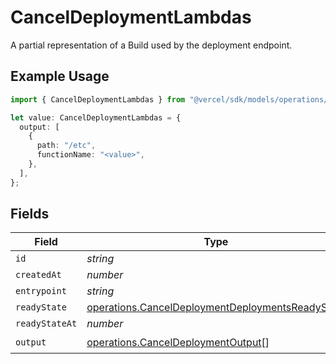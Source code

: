 # CancelDeploymentLambdas

A partial representation of a Build used by the deployment endpoint.

## Example Usage

```typescript
import { CancelDeploymentLambdas } from "@vercel/sdk/models/operations/canceldeployment.js";

let value: CancelDeploymentLambdas = {
  output: [
    {
      path: "/etc",
      functionName: "<value>",
    },
  ],
};
```

## Fields

| Field                                                                                                                | Type                                                                                                                 | Required                                                                                                             | Description                                                                                                          |
| -------------------------------------------------------------------------------------------------------------------- | -------------------------------------------------------------------------------------------------------------------- | -------------------------------------------------------------------------------------------------------------------- | -------------------------------------------------------------------------------------------------------------------- |
| `id`                                                                                                                 | *string*                                                                                                             | :heavy_minus_sign:                                                                                                   | N/A                                                                                                                  |
| `createdAt`                                                                                                          | *number*                                                                                                             | :heavy_minus_sign:                                                                                                   | N/A                                                                                                                  |
| `entrypoint`                                                                                                         | *string*                                                                                                             | :heavy_minus_sign:                                                                                                   | N/A                                                                                                                  |
| `readyState`                                                                                                         | [operations.CancelDeploymentDeploymentsReadyState](../../models/operations/canceldeploymentdeploymentsreadystate.md) | :heavy_minus_sign:                                                                                                   | N/A                                                                                                                  |
| `readyStateAt`                                                                                                       | *number*                                                                                                             | :heavy_minus_sign:                                                                                                   | N/A                                                                                                                  |
| `output`                                                                                                             | [operations.CancelDeploymentOutput](../../models/operations/canceldeploymentoutput.md)[]                             | :heavy_check_mark:                                                                                                   | N/A                                                                                                                  |